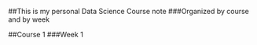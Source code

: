 ##This is my personal Data Science Course note
###Organized by course and by week

##Course 1
###Week 1
